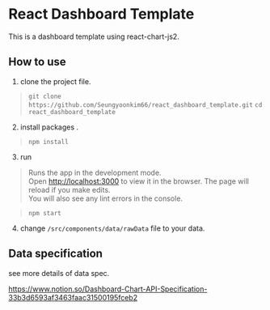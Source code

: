 # React Dashboard Template

This is a dashboard template using react-chart-js2.

## How to use

1.  clone the project file. 
> `git clone https://github.com/Seungyoonkim66/react_dashboard_template.git`
`cd react_dashboard_template`

2. install packages .

> `npm install`

3. run 

> Runs the app in the development mode.\
Open [http://localhost:3000](http://localhost:3000) to view it in the browser.
The page will reload if you make edits.\
You will also see any lint errors in the console.

> `npm start`

4. change `/src/components/data/rawData` file to your data.


## Data specification 
see more details of data spec.

https://www.notion.so/Dashboard-Chart-API-Specification-33b3d6593af3463faac31500195fceb2 



